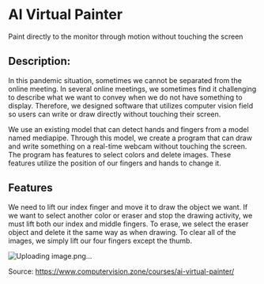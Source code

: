 # AI Virtual Painter
 Paint directly to the monitor through motion without touching the screen

## Description:
 In this pandemic situation, sometimes we cannot be separated from the online meeting. In several online meetings, we sometimes find it challenging to describe what we want to convey when we do not have something to display. Therefore, we designed software that utilizes computer vision field so users can write or draw directly without touching their screen.

We use an existing model that can detect hands and fingers from a model named mediapipe. Through this model, we create a program that can draw and write something on a real-time webcam without touching the screen. The program has features to select colors and delete images. These features utilize the position of our fingers and hands to change it.

## Features

We need to lift our index finger and move it to draw the object we want. If we want to select another color or eraser and stop the drawing activity, we must lift both our index and middle fingers. To erase, we select the eraser object and delete it the same way as when drawing. To clear all of the images, we simply lift our four fingers except the thumb.

![Uploading image.png…]()

Source: https://www.computervision.zone/courses/ai-virtual-painter/
